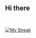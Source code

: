 <h2> Hi there</h2>
<br />

[![My Streak](https://streak-stats.demolab.com?user=MeLoseAgain&theme=tokyonight&hide_border=true)](https://kaitosaikyo.my.id)
